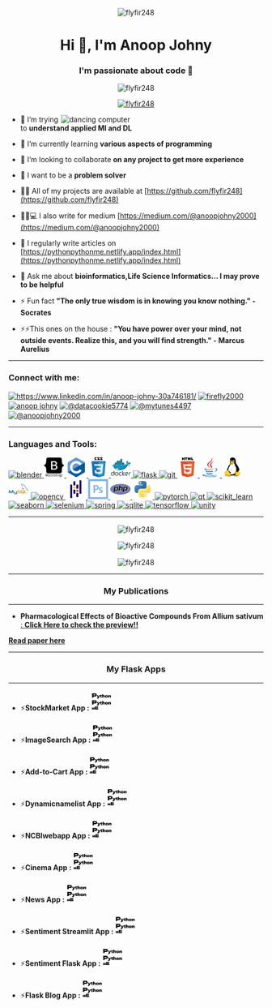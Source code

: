 <p align="center">
<img src="https://media3.giphy.com/media/du3J3cXyzhj75IOgvA/giphy.gif?cid=ecf05e47xyjpyo99b9jgldf1ttmg7v3keiauv994j1ukmj4m&rid=giphy.gif&ct=g" alt="flyfir248" /></img>
</p>

<h1 align="center">Hi 👋, I'm Anoop Johny</h1>
<h3 align="center">I'm passionate about code 🫶</h3>


<p align="center"> <img src="https://komarev.com/ghpvc/?username=flyfir248&label=Profile%20views&color=0e75b6&style=flat" alt="flyfir248" /> </p>
<p align="center"> <a href="https://github.com/ryo-ma/github-profile-trophy"><img src="https://github-profile-trophy.vercel.app/?username=flyfir248&theme=matrix" alt="flyfir248" /></a> </p>
<img align="right" alt="dancing computer" width=400 src="https://media4.giphy.com/media/MT5UUV1d4CXE2A37Dg/giphy.gif?cid=ecf05e47undw84g8v27im1ipaavknrsttjxpj4amupofwia6&rid=giphy.gif&ct=g"></img>

- 🔭 I’m trying to **understand applied Ml and DL**

- 🌱 I’m currently learning **various aspects of programming**

- 👯 I’m looking to collaborate **on any project to get more experience**

- 🤝 I want to be a **problem solver**

- 👨‍💻 All of my projects are available at [https://github.com/flyfir248](https://github.com/flyfir248)
- 👨‍✍️💻 I also write for medium [https://medium.com/@anoopjohny2000](https://medium.com/@anoopjohny2000)

- 📝 I regularly write articles on [https://pythonpythonme.netlify.app/index.html](https://pythonpythonme.netlify.app/index.html)

- 💬 Ask me about **bioinformatics,Life Science Informatics... I may prove to be helpful**

- ⚡ Fun fact **"The only true wisdom is in knowing you know nothing." - Socrates**

- ⚡⚡This ones on the house : **"You have power over your mind, not outside events. Realize this, and you will find strength." - Marcus Aurelius**

__________________________________

<h3 align="left">Connect with me:</h3>
<p align="left">
  
<a href="https://linkedin.com/in/https://www.linkedin.com/in/anoop-johny-30a746181/" target="[blank](https://www.linkedin.com/in/anoop-johny-30a746181/)">
  <img align="center" src="https://raw.githubusercontent.com/rahuldkjain/github-profile-readme-generator/master/src/images/icons/Social/linked-in-alt.svg" alt="https://www.linkedin.com/in/anoop-johny-30a746181/" height="30" width="40" /></a>
  
<a href="https://stackoverflow.com/users/firefly2000" target="blank">
<img align="center" src="https://raw.githubusercontent.com/rahuldkjain/github-profile-readme-generator/master/src/images/icons/Social/stack-overflow.svg" alt="firefly2000" height="30" width="40" /></a>

<a href="https://kaggle.com/anoop johny" target="blank">
<img align="center" src="https://raw.githubusercontent.com/rahuldkjain/github-profile-readme-generator/master/src/images/icons/Social/kaggle.svg" alt="anoop johny" height="30" width="40" /></a>

<a href="https://www.youtube.com/c/@datacookie5774" target="blank">
<img align="center" src="https://raw.githubusercontent.com/rahuldkjain/github-profile-readme-generator/master/src/images/icons/Social/youtube.svg" alt="@datacookie5774" height="30" width="40" /></a>

<a href="https://www.youtube.com/c/@mytunes4497" target="blank">
<img align="center" src="https://raw.githubusercontent.com/rahuldkjain/github-profile-readme-generator/master/src/images/icons/Social/youtube.svg" alt="@mytunes4497" height="30" width="40" /></a>

<a href="https://www.hackerrank.com/@anoopjohny2000" target="blank">
<img align="center" src="https://raw.githubusercontent.com/rahuldkjain/github-profile-readme-generator/master/src/images/icons/Social/hackerrank.svg" alt="@anoopjohny2000" height="30" width="40" /></a>

</p>

____________________________

<h3 align="left">Languages and Tools:</h3>

<p align="left"> <a href="https://www.blender.org/" target="_blank" rel="noreferrer"> <img src="https://download.blender.org/branding/community/blender_community_badge_white.svg" alt="blender" width="40" height="40"/> </a> <a href="https://getbootstrap.com" target="_blank" rel="noreferrer"> <img src="https://raw.githubusercontent.com/devicons/devicon/master/icons/bootstrap/bootstrap-plain-wordmark.svg" alt="bootstrap" width="40" height="40"/> </a> <a href="https://www.cprogramming.com/" target="_blank" rel="noreferrer"> <img src="https://raw.githubusercontent.com/devicons/devicon/master/icons/c/c-original.svg" alt="c" width="40" height="40"/> </a> <a href="https://www.w3schools.com/css/" target="_blank" rel="noreferrer"> <img src="https://raw.githubusercontent.com/devicons/devicon/master/icons/css3/css3-original-wordmark.svg" alt="css3" width="40" height="40"/> </a> <a href="https://www.docker.com/" target="_blank" rel="noreferrer"> <img src="https://raw.githubusercontent.com/devicons/devicon/master/icons/docker/docker-original-wordmark.svg" alt="docker" width="40" height="40"/> </a> <a href="https://flask.palletsprojects.com/" target="_blank" rel="noreferrer"> <img src="https://www.vectorlogo.zone/logos/pocoo_flask/pocoo_flask-icon.svg" alt="flask" width="40" height="40"/> </a> <a href="https://git-scm.com/" target="_blank" rel="noreferrer"> <img src="https://www.vectorlogo.zone/logos/git-scm/git-scm-icon.svg" alt="git" width="40" height="40"/> </a> <a href="https://www.w3.org/html/" target="_blank" rel="noreferrer"> <img src="https://raw.githubusercontent.com/devicons/devicon/master/icons/html5/html5-original-wordmark.svg" alt="html5" width="40" height="40"/> </a> <a href="https://www.java.com" target="_blank" rel="noreferrer"> <img src="https://raw.githubusercontent.com/devicons/devicon/master/icons/java/java-original.svg" alt="java" width="40" height="40"/> </a> <a href="https://www.linux.org/" target="_blank" rel="noreferrer"> <img src="https://raw.githubusercontent.com/devicons/devicon/master/icons/linux/linux-original.svg" alt="linux" width="40" height="40"/> </a> <a href="https://www.mysql.com/" target="_blank" rel="noreferrer"> <img src="https://raw.githubusercontent.com/devicons/devicon/master/icons/mysql/mysql-original-wordmark.svg" alt="mysql" width="40" height="40"/> </a> <a href="https://opencv.org/" target="_blank" rel="noreferrer"> <img src="https://www.vectorlogo.zone/logos/opencv/opencv-icon.svg" alt="opencv" width="40" height="40"/> </a> <a href="https://pandas.pydata.org/" target="_blank" rel="noreferrer"> <img src="https://raw.githubusercontent.com/devicons/devicon/2ae2a900d2f041da66e950e4d48052658d850630/icons/pandas/pandas-original.svg" alt="pandas" width="40" height="40"/> </a> <a href="https://www.photoshop.com/en" target="_blank" rel="noreferrer"> <img src="https://raw.githubusercontent.com/devicons/devicon/master/icons/photoshop/photoshop-line.svg" alt="photoshop" width="40" height="40"/> </a> <a href="https://www.php.net" target="_blank" rel="noreferrer"> <img src="https://raw.githubusercontent.com/devicons/devicon/master/icons/php/php-original.svg" alt="php" width="40" height="40"/> </a> <a href="https://www.python.org" target="_blank" rel="noreferrer"> <img src="https://raw.githubusercontent.com/devicons/devicon/master/icons/python/python-original.svg" alt="python" width="40" height="40"/> </a> <a href="https://pytorch.org/" target="_blank" rel="noreferrer"> <img src="https://www.vectorlogo.zone/logos/pytorch/pytorch-icon.svg" alt="pytorch" width="40" height="40"/> </a> <a href="https://www.qt.io/" target="_blank" rel="noreferrer"> <img src="https://upload.wikimedia.org/wikipedia/commons/0/0b/Qt_logo_2016.svg" alt="qt" width="40" height="40"/> </a> <a href="https://scikit-learn.org/" target="_blank" rel="noreferrer"> <img src="https://upload.wikimedia.org/wikipedia/commons/0/05/Scikit_learn_logo_small.svg" alt="scikit_learn" width="40" height="40"/> </a> <a href="https://seaborn.pydata.org/" target="_blank" rel="noreferrer"> <img src="https://seaborn.pydata.org/_images/logo-mark-lightbg.svg" alt="seaborn" width="40" height="40"/> </a> <a href="https://www.selenium.dev" target="_blank" rel="noreferrer"> <img src="https://raw.githubusercontent.com/detain/svg-logos/780f25886640cef088af994181646db2f6b1a3f8/svg/selenium-logo.svg" alt="selenium" width="40" height="40"/> </a> <a href="https://spring.io/" target="_blank" rel="noreferrer"> <img src="https://www.vectorlogo.zone/logos/springio/springio-icon.svg" alt="spring" width="40" height="40"/> </a> <a href="https://www.sqlite.org/" target="_blank" rel="noreferrer"> <img src="https://www.vectorlogo.zone/logos/sqlite/sqlite-icon.svg" alt="sqlite" width="40" height="40"/> </a> <a href="https://www.tensorflow.org" target="_blank" rel="noreferrer"> <img src="https://www.vectorlogo.zone/logos/tensorflow/tensorflow-icon.svg" alt="tensorflow" width="40" height="40"/> </a> <a href="https://unity.com/" target="_blank" rel="noreferrer"> <img src="https://www.vectorlogo.zone/logos/unity3d/unity3d-icon.svg" alt="unity" width="40" height="40"/> </a> </p>

______________________________

<p align="center"> 
<img align="center" src="https://github-readme-stats.vercel.app/api/top-langs?username=flyfir248&show_icons=true&locale=en&layout=compact" alt="flyfir248" />
</p>

<p align="center"> 
<img align="center" src="https://github-readme-stats.vercel.app/api?username=flyfir248&show_icons=true&locale=en" alt="flyfir248" />
</p>

<p align="center"> 
<img align="center" src="https://github-readme-streak-stats.herokuapp.com/?user=flyfir248&" alt="flyfir248" />
</p>

____________________________


<h3 align="center">My Publications</h3>


____________________________

- **Pharmacological Effects of Bioactive Compounds From Allium sativum**
<a href="https://www.igi-global.com/chapter/pharmacological-effects-of-bioactive-compounds-from-allium-sativum/327300" target="_blank" rel="noreferrer" align="center"> : <b>Click Here to check the preview!!</b>
</a>
<a href="https://drive.google.com/file/d/1HKBNJTx-mnW2XA2AcuB2NZJg4YFIHkbd/view?usp=drive_link" align="center"><b>Read paper here</b></a>

____________________________


<h3 align="center">My Flask Apps</h3>

____________________________

- ⚡**StockMarket App :** <a href="https://stockmarketapp.onrender.com/" target="_blank" rel="noreferrer" align="center"> <img  src="https://github.com/flyfir248/stockmarket/blob/main/static/res/web.png" alt="bootstrap" width="40" height="40"/> </a>

  
- ⚡**ImageSearch App :** <a href="https://fireflyappgoawhistler.onrender.com/" target="_blank" rel="noreferrer" align="center"> <img  src="https://github.com/flyfir248/stockmarket/blob/main/static/res/web.png" alt="bootstrap" width="40" height="40"/> </a>


- ⚡**Add-to-Cart App :** <a href="https://addcartstuff-anoopjohny.netlify.app/" target="_blank" rel="noreferrer" align="center"> <img  src="https://github.com/flyfir248/stockmarket/blob/main/static/res/web.png" alt="bootstrap" width="40" height="40"/> </a>


- ⚡**Dynamicnamelist App :** <a href="https://dynamicnamelist.onrender.com/" target="_blank" rel="noreferrer" align="center"> <img  src="https://github.com/flyfir248/stockmarket/blob/main/static/res/web.png" alt="bootstrap" width="40" height="40"/> </a>

- ⚡**NCBIwebapp App :** <a href="https://ncbiwebapp.onrender.com/" target="_blank" rel="noreferrer" align="center"> <img  src="https://github.com/flyfir248/stockmarket/blob/main/static/res/web.png" alt="bootstrap" width="40" height="40"/> </a>


- ⚡**Cinema App :** <a href="https://cinemaapp-ce4k.onrender.com/" target="_blank" rel="noreferrer" align="center"> <img  src="https://github.com/flyfir248/stockmarket/blob/main/static/res/web.png" alt="bootstrap" width="40" height="40"/> </a>


- ⚡**News App :** <a href="https://newsapp-dcs6.onrender.com/" target="_blank" rel="noreferrer" align="center"> <img  src="https://github.com/flyfir248/stockmarket/blob/main/static/res/web.png" alt="bootstrap" width="40" height="40"/> </a>

- ⚡**Sentiment Streamlit App :** <a href="https://sentimentapp-dyni.onrender.com" target="_blank" rel="noreferrer" align="center"> <img  src="https://github.com/flyfir248/stockmarket/blob/main/static/res/web.png" alt="bootstrap" width="40" height="40"/> </a>
- ⚡**Sentiment Flask App :** <a href="https://sentiment-app2.onrender.com" target="_blank" rel="noreferrer" align="center"> <img  src="https://github.com/flyfir248/stockmarket/blob/main/static/res/web.png" alt="bootstrap" width="40" height="40"/> </a>


- ⚡**Flask Blog App :** <a href="https://flaskblog-r8ci.onrender.com" target="_blank" rel="noreferrer" align="center"> <img  src="https://github.com/flyfir248/stockmarket/blob/main/static/res/web.png" alt="bootstrap" width="40" height="40"/> </a>

